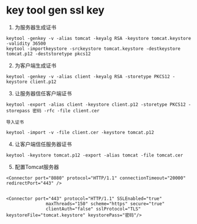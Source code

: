 # key tool gen ssl key

1. 为服务器生成证书

```shell
keytool -genkey -v -alias tomcat -keyalg RSA -keystore tomcat.keystore -validity 36500
keytool -importkeystore -srckeystore tomcat.keystore -destkeystore tomcat.p12 -deststoretype pkcs12
```

2. 为客户端生成证书

```shell
keytool -genkey -v -alias client -keyalg RSA -storetype PKCS12 -keystore client.p12
```

3. 让服务器信任客户端证书

```shell
keytool -export -alias client -keystore client.p12 -storetype PKCS12 -storepass 密码 -rfc -file client.cer
```

    导入证书

```shell
keytool -import -v -file client.cer -keystore tomcat.p12
```

4. 让客户端信任服务器证书

```shell
keytool -keystore tomcat.p12 -export -alias tomcat -file tomcat.cer
```

5. 配置Tomcat服务器


```shell
<Connector port="8080" protocol="HTTP/1.1" connectionTimeout="20000" redirectPort="443" />


<Connector port="443" protocol="HTTP/1.1" SSLEnabled="true"
               maxThreads="150" scheme="https" secure="true"
               clientAuth="false" sslProtocol="TLS" keystoreFile="tomcat.keystore" keystorePass="密码"/>
```
